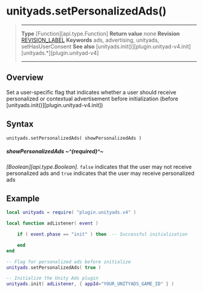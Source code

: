 # unityads.setPersonalizedAds()

> --------------------- ------------------------------------------------------------------------------------------
> __Type__              [Function][api.type.Function]
> __Return value__      none
> __Revision__          [REVISION_LABEL](REVISION_URL)
> __Keywords__          ads, advertising, unityads, setHasUserConsent
> __See also__          [unityads.init()][plugin.unityad-v4.init]
>                                        [unityads.*][plugin.unityad-v4]
> --------------------- ------------------------------------------------------------------------------------------


## Overview

Set a user-specific flag that indicates whether a user should receive personalized or contextual advertisement before initialization (before [unityads.init()][plugin.unityad-v4.init])

## Syntax

	unityads.setPersonalizedAds( showPersonalizedAds )

##### showPersonalizedAds ~^(required)^~
_[Boolean][api.type.Boolean]._ `false` indicates that the user may not receive personalized ads and `true` indicates that the user may receive personalized ads


## Example

``````lua
local unityads = require( "plugin.unityads.v4" )

local function adListener( event )

	if ( event.phase == "init" ) then  -- Successful initialization

	end
end

-- Flag for personalized ads before initialize
unityads.setPersonalizedAds( true )

-- Initialize the Unity Ads plugin
unityads.init( adListener, { appId="YOUR_UNITYADS_GAME_ID" } )
``````
